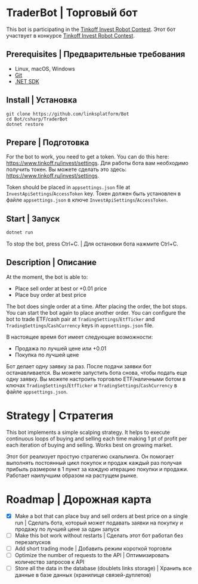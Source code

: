 # TraderBot | Торговый бот

This bot is participating in the [Tinkoff Invest Robot Contest](https://github.com/Tinkoff/invest-robot-contest).
Этот бот участвует в конкурсе [Tinkoff Invest Robot Contest](https://github.com/Tinkoff/invest-robot-contest).

## Prerequisites | Предварительные требования
* Linux, macOS, Windows
* [Git](https://git-scm.com/downloads)
* [.NET SDK](https://dotnet.microsoft.com/download)

## Install | Установка
```
git clone https://github.com/linksplatform/Bot
cd Bot/csharp/TraderBot
dotnet restore
```

## Prepare | Подготовка

For the bot to work, you need to get a token. You can do this here: https://www.tinkoff.ru/invest/settings.
Для работы бота вам необходимо получить токен. Вы можете сделать это здесь: https://www.tinkoff.ru/invest/settings.

Token should be placed in `appsettings.json` file at `InvestApiSettings`/`AccessToken` key.
Токен должен быть установлен в файле `appsettings.json` в ключе `InvestApiSettings`/`AccessToken`.

## Start | Запуск
```sh
dotnet run
```
To stop the bot, press Ctrl+C. | Для остановки бота нажмите Ctrl+C.

## Description | Описание

At the moment, the bot is able to:
* Place sell order at best or +0.01 price
* Place buy order at best price

The bot does single order at a time. After placing the order, the bot stops. You can start the bot again to place another order.
You can configure the bot to trade ETF/cash pair at `TradingSettings`/`EtfTicker` and `TradingSettings`/`CashCurrency` keys in `appsettings.json` file.

В настоящее время бот имеет следующие возможности:
* Продажа по лучшей цене или +0.01
* Покупка по лучшей цене

Бот делает одну заявку за раз. После подачи заявки бот останавливается. Вы можете запустить бота снова, чтобы подать еще одну заявку.
Вы можете настроить торговлю ETF/наличными ботом в ключах `TradingSettings`/`EtfTicker` и `TradingSettings`/`CashCurrency` в файле `appsettings.json`.

# Strategy | Стратегия

This bot implements a simple scalping strategy.
It helps to execute continuous loops of buying and selling each time making 1 pt of profit per each iteration of buying and selling.
Works best on growing market.

Этот бот реализует простую стратегию скальпинга.
Он помогает выполнять постоянный цикл покупок и продаж каждый раз получая прибыль размером в 1 пункт за каждую итерацию покупки и продажи.
Работает наилучшим образом на растущем рынке.

# Roadmap | Дорожная карта
- [x] Make a bot that can place buy and sell orders at best price on a single run | Сделать бота, который может подавать заявки на покупку и продажу по лучшей цене за один запуск
- [ ] Make this bot work without restarts | Сделать этот бот работал без перезапусков
- [ ] Add short trading mode | Добавить режим короткой торговли
- [ ] Optimize the number of requests to the API | Оптимизировать количество запросов к API
- [ ] Store all the data in the database (doublets links storage) | Хранить все данные в базе данных (хранилище связей-дуплетов)
